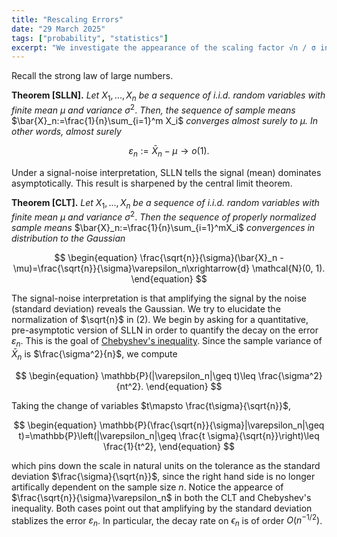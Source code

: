 ```yaml
---
title: "Rescaling Errors"
date: "29 March 2025"
tags: ["probability", "statistics"]
excerpt: "We investigate the appearance of the scaling factor √n / σ in the central limit theorem."
---
```


Recall the strong law of large numbers.

**Theorem [SLLN].** _Let_ $X_1,...,X_n$ _be a sequence of i.i.d. random variables with finite mean_ $\mu$ _and variance_ $\sigma^2.$ _Then, the sequence of sample means_ $\bar{X}_n:=\frac{1}{n}\sum_{i=1}^m X_i$ _converges almost surely to $\mu$. In other words, almost surely_

$$
\begin{equation}
\varepsilon_n:=\bar{X}_n-\mu \to o(1).
\end{equation}
$$

Under a signal-noise interpretation, SLLN tells the signal (mean) dominates asymptotically. This result is sharpened by the central limit theorem.

**Theorem [CLT].** _Let_ $X_1,...,X_n$ _be a sequence of i.i.d. random variables with finite mean_ $\mu$ _and variance_ $\sigma^2.$ _Then the sequence of properly normalized sample means_ $\bar{X}_n:=\frac{1}{n}\sum_{i=1}^mX_i$ _convergences in distribution to the Gaussian_

$$
\begin{equation}
\frac{\sqrt{n}}{\sigma}(\bar{X}_n - \mu)=\frac{\sqrt{n}}{\sigma}\varepsilon_n\xrightarrow{d} \mathcal{N}(0, 1).
\end{equation}
$$

The signal-noise interpretation is that amplifying the signal by the noise (standard deviation) reveals the Gaussian. We try to elucidate the normalization of $\sqrt{n}$ in (2). We begin by asking for a quantitative, pre-asymptotic version of SLLN in order to quantify the decay on the error $\varepsilon_n$. This is the goal of [Chebyshev's inequality](/blog/markov-chebyshev-chernoff). Since the sample variance of $\bar{X}_n$ is $\frac{\sigma^2}{n}$, we compute

$$
\begin{equation}
\mathbb{P}(|\varepsilon_n|\geq t)\leq \frac{\sigma^2}{nt^2}.
\end{equation}
$$

Taking the change of variables $t\mapsto \frac{t\sigma}{\sqrt{n}}$,

$$
\begin{equation}
\mathbb{P}(\frac{\sqrt{n}}{\sigma}|\varepsilon_n|\geq t)=\mathbb{P}\left(|\varepsilon_n|\geq \frac{t \sigma}{\sqrt{n}}\right)\leq \frac{1}{t^2},
\end{equation}
$$

which pins down the scale in natural units on the tolerance as the standard deviation $\frac{\sigma}{\sqrt{n}}$, since the right hand side is no longer artifically dependent on the sample size $n$. Notice the appearce of $\frac{\sqrt{n}}{\sigma}\varepsilon_n$ in both the CLT and Chebyshev's inequality. Both cases point out that amplifying by the standard deviation stablizes the error $\varepsilon_n$. In particular, the decay rate on $\epsilon_n$ is of order $O(n^{-1/2})$.
